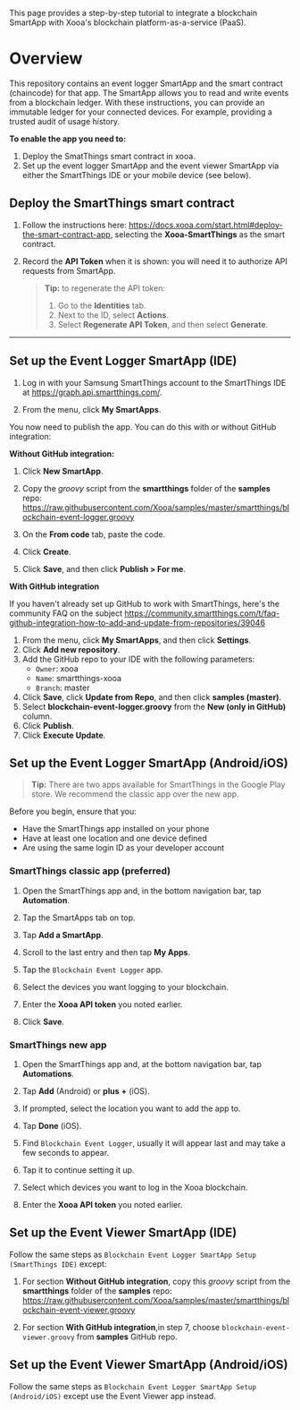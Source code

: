 
This page provides a step-by-step tutorial to integrate a blockchain SmartApp with Xooa's blockchain platform-as-a-service (PaaS).



# Overview

This repository contains an event logger SmartApp and the smart contract (chaincode) for that app. The SmartApp allows you to read and write events from a blockchain ledger. With these instructions, you can provide an immutable ledger for your connected devices. For example, providing a trusted audit of usage history. 

**To enable the app you need to:**

1. Deploy the SmatThings smart contract in xooa. 
2. Set up the event logger SmartApp and the event viewer SmartApp via either the SmartThings IDE or your mobile device (see below).

## Deploy the SmartThings smart contract 


1. Follow the instructions here: https://docs.xooa.com/start.html#deploy-the-smart-contract-app, selecting the **Xooa-SmartThings** as the smart contract.

2. Record the **API Token** when it is shown: you will need it to authorize API requests from SmartApp.

   > **Tip:**  to regenerate the API token: 
   >
   > 1. Go to the **Identities** tab. 
   > 2. Next to the ID, select **Actions**.
   > 3. Select **Regenerate API Token**, and then select **Generate**.

___

## Set up the Event Logger SmartApp (IDE)

1. Log in with your Samsung SmartThings account to the SmartThings IDE at <https://graph.api.smartthings.com/>.

2. From the menu, click **My SmartApps**.

You now need to publish the app.  You can do this with or without GitHub integration:

**Without GitHub integration:**

1. Click **New SmartApp**.

2. Copy the *groovy* script from the **smartthings** folder of the  **samples** repo: <https://raw.githubusercontent.com/Xooa/samples/master/smartthings/blockchain-event-logger.groovy>
   
3. On the **From code** tab, paste the code.

4. Click **Create**.

5. Click **Save**, and then click **Publish > For me**.

**With GitHub integration** 

If you haven't already set up GitHub to work with SmartThings, here's the community FAQ on the subject <https://community.smartthings.com/t/faq-github-integration-how-to-add-and-update-from-repositories/39046>

1. From the menu, click **My SmartApps**, and then click **Settings**.   
2. Click **Add new repository**.
3. Add the GitHub repo to your IDE with the following parameters:
   * `Owner`: xooa
   * `Name`: smartthings-xooa
   * `Branch`: master
4. Click **Save**, click **Update from Repo**, and then click **samples (master)**.
5. Select **blockchain-event-logger.groovy** from the **New (only in GitHub)** column.
6. Click **Publish**.
7. Click  **Execute Update**.




## Set up the Event Logger SmartApp (Android/iOS)
> **Tip:** There are two apps available for SmartThings in the Google Play store. We recommend the classic app over the new app.

Before you begin, ensure that you:

* Have the SmartThings app installed on your phone
* Have at least one location and one device defined
* Are using the same login ID as your developer account


### SmartThings classic app (preferred)

1. Open the SmartThings app and, in the bottom navigation bar, tap **Automation**.

2. Tap the SmartApps tab on top.

3. Tap **Add a SmartApp**.

4. Scroll to the last entry and then tap **My Apps**.

5. Tap the `Blockchain Event Logger` app.

6. Select the devices you want logging to your blockchain.

7. Enter the **Xooa API token** you noted earlier.

9. Click **Save**.

### SmartThings new app

1. Open the SmartThings app and, at the bottom navigation bar, tap **Automations**.

2. Tap **Add** (Android) or **plus** **+** (iOS).

3. If prompted, select the location you want to add the app to.

4. Tap **Done** (iOS).

5. Find `Blockchain Event Logger`, usually it will appear last and may take a few seconds to appear.

6. Tap it to continue setting it up.

7. Select which devices you want to log in the Xooa blockchain.

8. Enter the **Xooa API token** you noted earlier.

## Set up the Event Viewer SmartApp (IDE)

Follow the same steps as `Blockchain Event Logger SmartApp Setup (SmartThings IDE)` except:

1. For section **Without GitHub integration**, copy this *groovy* script from the **smartthings** folder of the  **samples** repo: <https://raw.githubusercontent.com/Xooa/samples/master/smartthings/blockchain-event-viewer.groovy>

2. For section **With GitHub integration**,in step 7, choose `blockchain-event-viewer.groovy` from **samples** GitHub repo.


## Set up the Event Viewer SmartApp (Android/iOS)

Follow the same steps as `Blockchain Event Logger SmartApp Setup (Android/iOS)` except use the Event Viewer app instead. 
